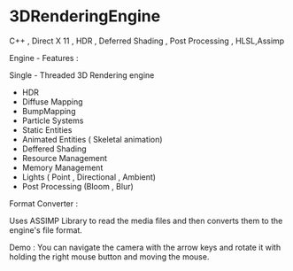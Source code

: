 # 3DRenderingEngine
C++ , Direct X 11 , HDR , Deferred Shading , Post Processing , HLSL,Assimp

Engine - Features : 

Single - Threaded 3D Rendering engine 

 - HDR
 - Diffuse Mapping 
 - BumpMapping 
 - Particle Systems
 - Static Entities
 - Animated Entities ( Skeletal animation)
 - Deffered Shading
 - Resource Management
 - Memory Management
 - Lights ( Point , Directional , Ambient)
 - Post Processing (Bloom , Blur)

Format Converter : 

Uses ASSIMP Library to read the media files and then converts them to the engine's file format.

Demo : 
 You can navigate the camera with the arrow keys and rotate it with holding the right mouse button and moving the mouse.

